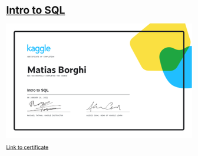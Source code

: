 # [Intro to SQL](https://www.kaggle.com/learn/intro-to-sql)

![certificate](./certificate.png)

[Link to certificate](https://www.kaggle.com/learn/certification/borghimatias/intro-to-sql)